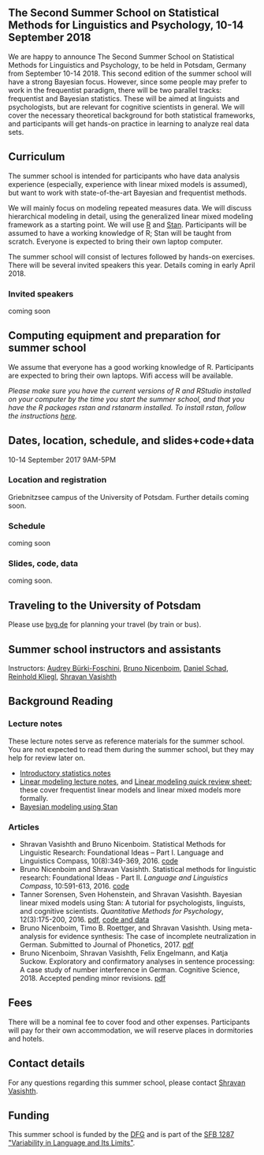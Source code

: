 ## The Second Summer School on Statistical Methods for Linguistics and Psychology, 10-14 September 2018


We are happy to announce The Second Summer School on Statistical Methods for Linguistics and Psychology, to be held in Potsdam, Germany from September 10-14 2018. This second edition of the summer school will have a strong Bayesian focus. However, since some people may prefer to work in the frequentist paradigm, there will be two parallel tracks: frequentist and Bayesian statistics. These will be aimed at linguists and psychologists, but are relevant for cognitive scientists in general. We will cover the necessary theoretical background for both statistical frameworks, and participants will get hands-on practice in learning to analyze real data sets.

## Curriculum

The summer school is intended for participants who have data analysis experience (especially, experience with linear mixed models is assumed), but want to work with state-of-the-art Bayesian and frequentist methods.

We will mainly focus on modeling repeated measures data. We will discuss hierarchical modeling in detail, using the generalized linear mixed modeling framework as a starting point. We will use [R](https://cran.r-project.org/) and [Stan](mc-stan.org). Participants will be assumed to have a working knowledge of R; Stan will be taught from scratch. Everyone is expected to bring their own laptop computer.

The summer school will consist of lectures followed by hands-on exercises. There will be several invited speakers this year. Details coming in early April 2018.

### Invited speakers 

coming soon

## Computing equipment and preparation for summer school

We assume that everyone has a good working knowledge of R.
Participants are expected to bring their own laptops. Wifi access will be available.

*Please make sure you have the current versions of R and RStudio installed on your computer by the time you start the summer school, and that you have the R packages rstan and rstanarm installed. To install rstan, follow the instructions [here](https://github.com/stan-dev/rstan/wiki/RStan-Getting-Started).*

## Dates, location, schedule, and slides+code+data

10-14 September 2017 9AM-5PM

### Location and registration

Griebnitzsee campus of the University of Potsdam. Further details coming soon.

### Schedule

coming soon


### Slides, code, data

coming soon.

## Traveling to the University of Potsdam 

Please use [bvg.de](http://www.bvg.de/en/) for planning your travel (by train or bus).

## Summer school instructors and assistants

Instructors:
[Audrey Bürki-Foschini](https://www.uni-potsdam.de/en/ling/staff-list/audreybuerki.html),
[Bruno Nicenboim](http://www.ling.uni-potsdam.de/~nicenboim/), 
[Daniel Schad](https://www.researchgate.net/profile/Daniel_Schad),
[Reinhold Kliegl](http://www.psych.uni-potsdam.de/people/kliegl/index-e.html), 
[Shravan Vasishth](http://www.ling.uni-potsdam.de/~vasishth/)


## Background Reading

### Lecture notes

These lecture notes serve as reference materials for the summer school. You are not expected to read them during the summer school, but they may help for review later on.

- [Introductory statistics notes](https://github.com/vasishth/Statistics-lecture-notes-Potsdam/blob/master/IntroductoryStatistics/StatisticsNotesVasishth.pdf)
- [Linear modeling lecture notes](https://github.com/vasishth/LM/blob/master/LinearModelingLectureNotes2016.pdf), and [Linear modeling quick review sheet](https://github.com/vasishth/LM/blob/master/LMSummarySheet.pdf); these cover frequentist linear models and linear mixed models more formally.
- [Bayesian modeling using Stan](https://github.com/vasishth/FGME_Stan_2017)



### Articles

- Shravan Vasishth and Bruno Nicenboim. Statistical Methods for Linguistic Research: Foundational Ideas – Part I. Language and Linguistics Compass, 10(8):349-369, 2016. [code](https://github.com/vasishth/VasishthNicenboimPart1)
- Bruno Nicenboim and Shravan Vasishth. Statistical methods for linguistic research: Foundational Ideas - Part II. *Language and Linguistics Compass*, 10:591-613, 2016. [code](https://github.com/vasishth/NicenboimVasishthPart2)
- Tanner Sorensen, Sven Hohenstein, and Shravan Vasishth.
Bayesian linear mixed models using Stan: A tutorial for
psychologists, linguists, and cognitive scientists.
*Quantitative Methods for Psychology*, 12(3):175-200, 2016.
[pdf](http://www.tqmp.org/RegularArticles/vol12-3/p175/p175.pdf),
[code and data](http://www.ling.uni-potsdam.de/~vasishth/statistics/BayesLMMs.html)
- Bruno Nicenboim, Timo B. Roettger, and Shravan Vasishth. Using meta-analysis for evidence synthesis: The case of incomplete neutralization in German. Submitted to Journal of Phonetics, 2017.
[pdf](https://osf.io/g5ndw/)
- Bruno Nicenboim, Shravan Vasishth, Felix Engelmann, and Katja Suckow. Exploratory and confirmatory analyses in sentence processing: A case study of number interference in German. Cognitive Science, 2018. Accepted pending minor revisions. [pdf](https://osf.io/mmr7s/)

## Fees

There will be a nominal fee to cover food and other expenses.
Participants will pay for their own accommodation, we will reserve places in dormitories and hotels. 

## Contact details

For any questions regarding this summer school, please contact [Shravan Vasishth](http://www.ling.uni-potsdam.de/~vasishth).

## Funding

This summer school is funded by the [DFG](dfg.de) and is part of the [SFB 1287 "Variability in Language and Its Limits"](https://www.uni-potsdam.de/sfb1287/index.html).

